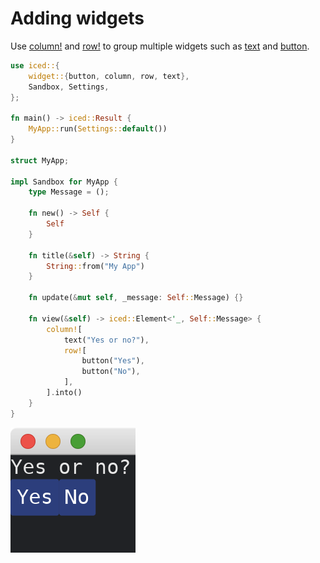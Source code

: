 # Adding widgets

Use [column!](https://docs.iced.rs/iced/widget/macro.column.html) and [row!](https://docs.iced.rs/iced/widget/macro.row.html) to group multiple widgets such as [text](https://docs.iced.rs/iced/widget/fn.text.html) and [button](https://docs.iced.rs/iced/widget/fn.button.html).

```rust
use iced::{
    widget::{button, column, row, text},
    Sandbox, Settings,
};

fn main() -> iced::Result {
    MyApp::run(Settings::default())
}

struct MyApp;

impl Sandbox for MyApp {
    type Message = ();

    fn new() -> Self {
        Self
    }

    fn title(&self) -> String {
        String::from("My App")
    }

    fn update(&mut self, _message: Self::Message) {}

    fn view(&self) -> iced::Element<'_, Self::Message> {
        column![
            text("Yes or no?"),
            row![
                button("Yes"),
                button("No"),
            ],
        ].into()
    }
}
```

![Adding widgets](./pic/adding_widgets.png)
